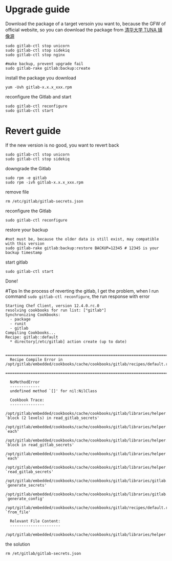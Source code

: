 # Upgrade guide 
Download the package of a target versoin you want to, because the GFW of official website, so you can download the package from [清华大学 TUNA 镜像源](http://mirror.tuna.tsinghua.edu.cn/)

```
sudo gitlab-ctl stop unicorn
sudo gitlab-ctl stop sidekiq
sudo gitlab-ctl stop nginx

#make backup, prevent upgrade fail
sudo gitlab-rake gitlab:backup:create
```
install the package you download

```
yum -Uvh gitlab-x.x.x_xxx.rpm
```
reconfigure the Gitlab and start

```
sudo gitlab-ctl reconfigure
sudo gitlab-ctl start
```
# Revert guide
If the new version is no good, you want to revert back

```
sudo gitlab-ctl stop unicorn
sudo gitlab-ctl stop sidekiq
```
downgrade the Gitlab

```
sudo rpm -e gitlab
sudo rpm -ivh gitlab-x.x.x_xxx.rpm
```
remove file

```
rm /etc/gitlab/gitlab-secrets.json
```
reconfigure the Gitlab

```
sudo gitlab-ctl reconfigure
```
restore your backup

```
#not must be, because the older data is still exist, may compatible with this version
sudo gitlab-rake gitlab:backup:restore BACKUP=12345 # 12345 is your backup timestamp
```
start gitlab

```
sudo gitlab-ctl start
```

Done!

#Tips
In the process of reverting the gitlab, I get the problem, when I run command `sudo gitlab-ctl reconfigure`, the run response with error

```
Starting Chef Client, version 12.4.0.rc.0
resolving cookbooks for run list: ["gitlab"]
Synchronizing Cookbooks:
  - package
  - runit
  - gitlab
Compiling Cookbooks...
Recipe: gitlab::default
  * directory[/etc/gitlab] action create (up to date)

  ================================================================================
  Recipe Compile Error in /opt/gitlab/embedded/cookbooks/cache/cookbooks/gitlab/recipes/default.rb
  ================================================================================

  NoMethodError
  -------------
  undefined method `[]' for nil:NilClass

  Cookbook Trace:
  ---------------
    /opt/gitlab/embedded/cookbooks/cache/cookbooks/gitlab/libraries/helper.rb:177:in `block (2 levels) in read_gitlab_secrets'
    /opt/gitlab/embedded/cookbooks/cache/cookbooks/gitlab/libraries/helper.rb:175:in `each'
    /opt/gitlab/embedded/cookbooks/cache/cookbooks/gitlab/libraries/helper.rb:175:in `block in read_gitlab_secrets'
    /opt/gitlab/embedded/cookbooks/cache/cookbooks/gitlab/libraries/helper.rb:174:in `each'
    /opt/gitlab/embedded/cookbooks/cache/cookbooks/gitlab/libraries/helper.rb:174:in `read_gitlab_secrets'
    /opt/gitlab/embedded/cookbooks/cache/cookbooks/gitlab/libraries/gitlab.rb:70:in `generate_secrets'
    /opt/gitlab/embedded/cookbooks/cache/cookbooks/gitlab/libraries/gitlab.rb:285:in `generate_config'
    /opt/gitlab/embedded/cookbooks/cache/cookbooks/gitlab/recipes/default.rb:37:in `from_file'

  Relevant File Content:
  ----------------------
  /opt/gitlab/embedded/cookbooks/cache/cookbooks/gitlab/libraries/helper.rb:
```
the solution 

```
rm /et/gitlab/gitlab-secrets.json
```
